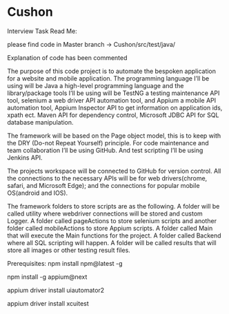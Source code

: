 # Cushon
Interview Task
Read Me:

please find code in Master branch -> Cushon/src/test/java/

Explanation of code has been commented

The purpose of this code project is to automate the bespoken application for a website and mobile application.
The programming language I’ll be using will be Java a high-level programming language and the library/package tools I’ll be using will be TestNG
a testing maintenance API tool, selenium a web driver API automation tool, and Appium a mobile API automation tool, Appium Inspector API to 
get information on application ids, xpath ect.
Maven API for dependency control, Microsoft JDBC API for SQL database manipulation.

The framework will be based on the Page object model, this is to keep with the DRY (Do-not Repeat Yourself) principle.
For code maintenance and team collaboration I’ll be using GitHub. And test scripting I’ll be using Jenkins API.

The projects workspace will be connected to GitHub for version control.
All the connections to the necessary APIs will be for  web drivers(chrome, safari, and Microsoft Edge);
and the connections for popular mobile OS(android and IOS).

The framework folders to store scripts are as the following. A folder will be called utility
where webdriver connections will be stored and custom Logger. A folder called pageActions to store selenium scripts
and another folder called mobileActions to store Appium scripts. A folder called Main that will execute the Main functions for the project.
A folder called Backend where all SQL scripting will happen. A folder will be called results that will store
all images or other testing result files. 

Prerequisites:
npm install npm@latest -g

npm install -g appium@next

appium driver install uiautomator2

appium driver install xcuitest
